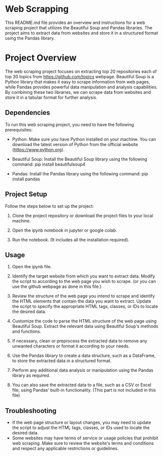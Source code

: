 # Web Scrapping
This README.md file provides an overview and instructions for a web scraping project that utilizes the Beautiful Soup and Pandas libraries. The project aims to extract data from websites and store it in a structured format using the Pandas library.

# Project Overview
The web scraping project focuses on extracting top 20 repositories each of top 30 topics from https://github.com/topics webpage. Beautiful Soup is a Python library that makes it easy to scrape information from web pages, while Pandas provides powerful data manipulation and analysis capabilities. By combining these two libraries, we can scrape data from websites and store it in a tabular format for further analysis.

## Dependencies
To run this web scraping project, you need to have the following prerequisites:

* Python: Make sure you have Python installed on your machine. You can download the latest version of Python from the official website (https://www.python.org).

* Beautiful Soup: Install the Beautiful Soup library using the following command: pip install beautifulsoup4

* Pandas: Install the Pandas library using the following command: pip install pandas

## Project Setup
Follow the steps below to set up the project:

1. Clone the project repository or download the project files to your local machine.

2. Open the ipynb notebook in jupyter or google colab.

3. Run the notebook. (It includes all the installation required).

## Usage
1. Open the ipynb file.

2. Identify the target website from which you want to extract data. Modify the script to according to the web page you wish to scrape. (or you can use the github webpage as done in this file.)

3. Review the structure of the web page you intend to scrape and identify the HTML elements that contain the data you want to extract. Update the script to specify the appropriate HTML tags, classes, or IDs to locate the desired data.

4. Customize the code to parse the HTML structure of the web page using Beautiful Soup. Extract the relevant data using Beautiful Soup's methods and functions.

5. If necessary, clean or preprocess the extracted data to remove any unwanted characters or format it according to your needs.

6. Use the Pandas library to create a data structure, such as a DataFrame, to store the extracted data in a structured format.

7. Perform any additional data analysis or manipulation using the Pandas library as required.

8. You can also save the extracted data to a file, such as a CSV or Excel file, using Pandas' built-in functionality. (This part is not included in this file)

## Troubleshooting
* If the web page structure or layout changes, you may need to update the script to adjust the HTML tags, classes, or IDs used to locate the desired data.
* Some websites may have terms of service or usage policies that prohibit web scraping. Make sure to review the website's terms and conditions and respect any applicable restrictions or guidelines.

